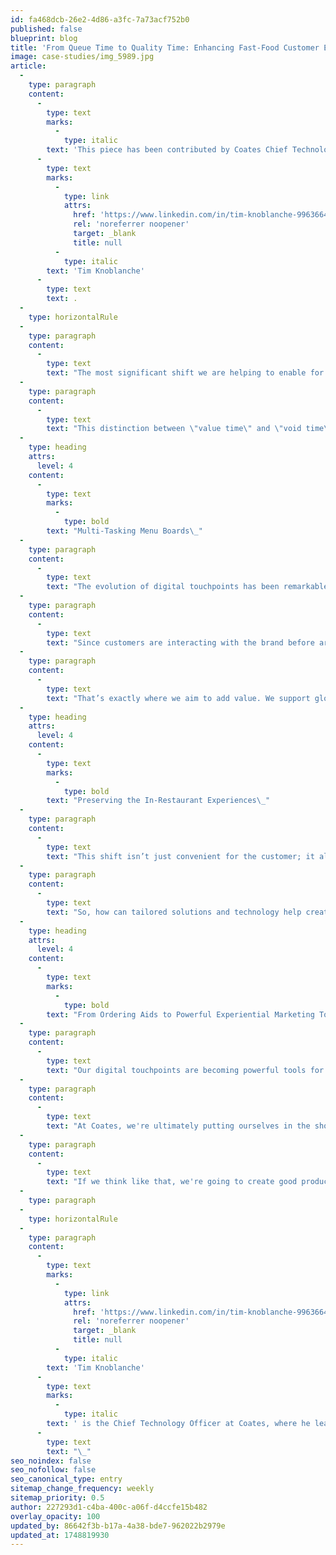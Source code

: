 ```yaml
---
id: fa468dcb-26e2-4d86-a3fc-7a73acf752b0
published: false
blueprint: blog
title: 'From Queue Time to Quality Time: Enhancing Fast-Food Customer Experience'
image: case-studies/img_5989.jpg
article:
  -
    type: paragraph
    content:
      -
        type: text
        marks:
          -
            type: italic
        text: 'This piece has been contributed by Coates Chief Technology Officer, '
      -
        type: text
        marks:
          -
            type: link
            attrs:
              href: 'https://www.linkedin.com/in/tim-knoblanche-99636646/'
              rel: 'noreferrer noopener'
              target: _blank
              title: null
          -
            type: italic
        text: 'Tim Knoblanche'
      -
        type: text
        text: .
  -
    type: horizontalRule
  -
    type: paragraph
    content:
      -
        type: text
        text: "The most significant shift we are helping to enable for leading QSR brands goes beyond just improving speed of service—it's about rethinking how customers spend their time in the restaurant. By mapping every customer interaction, and creating connection between each one, our goal is to maximise positive experience time (value time—engaging with brand content) and minimise necessary experience time (void time—waiting in line). Digital menu boards play a part in helping to achieve this by transforming wait time into a more valuable and engaging part of the visit—enhancing the in-store experience and adding value to each interaction.\_"
  -
    type: paragraph
    content:
      -
        type: text
        text: "This distinction between \"value time\" and \"void time\" represents a powerful framework which guides our innovation as we partner with the world's largest QSR brands.\_\_"
  -
    type: heading
    attrs:
      level: 4
    content:
      -
        type: text
        marks:
          -
            type: bold
        text: "Multi-Tasking Menu Boards\_"
  -
    type: paragraph
    content:
      -
        type: text
        text: "The evolution of digital touchpoints has been remarkable. Before digital menu boards existed, static menu boards were essentially information sharing tools. The first iteration of digital boards optimised this process, but we're now seeing a shift where ordering takes place away from the restaurant through mobile apps.\_\_"
  -
    type: paragraph
    content:
      -
        type: text
        text: "Since customers are interacting with the brand before arrival, we must consider this in the customers experience that occurs upon arrival. This creates opportunities to bring mobile digital engagement to life in the physical restaurant in an omni channel experience. With some decisions already made before arrival, the focus should shift to elevating the customer experience and creating a deeper brand engagement through a seamless and connected journey.\_"
  -
    type: paragraph
    content:
      -
        type: text
        text: "That’s exactly where we aim to add value. We support global QSR leaders in addressing these opportunities, and partner in helping to enhance and enable them to create better customer experiences across digital and physical in-restaurant ecosystems.\_"
  -
    type: heading
    attrs:
      level: 4
    content:
      -
        type: text
        marks:
          -
            type: bold
        text: "Preserving the In-Restaurant Experiences\_"
  -
    type: paragraph
    content:
      -
        type: text
        text: "This shift isn’t just convenient for the customer; it also allows restaurants to fulfill their core purpose: being places for people to connect. At the end of the day, these restaurants aren't just functional places for collecting meals. They are convenient, yes, but they are also places where people can connect, share moments, and create meaningful experiences.\_"
  -
    type: paragraph
    content:
      -
        type: text
        text: "So, how can tailored solutions and technology help create a space for genuine connections?\_ They support brands to make the most of customer time by personalising the experience with smart data-driven displays, making ordering easier and faster and simplifying operations giving staff more time to focus on making people feel welcome.\_"
  -
    type: heading
    attrs:
      level: 4
    content:
      -
        type: text
        marks:
          -
            type: bold
        text: "From Ordering Aids to Powerful Experiential Marketing Tools\_"
  -
    type: paragraph
    content:
      -
        type: text
        text: "Our digital touchpoints are becoming powerful tools for creating better customers experiences and support marketing efforts, all while keeping the complexity behind the scenes.\_\_"
  -
    type: paragraph
    content:
      -
        type: text
        text: "At Coates, we're ultimately putting ourselves in the shoes of our customers' customers and thinking about the experience we want them to have. How do we facilitate and enhance those experiences? By shifting the focus from necessary experience time to positive experience time, we're playing a part in helping QSR brands do what they do best: bring people together around good food in welcoming spaces with rapid convenience.\_"
  -
    type: paragraph
    content:
      -
        type: text
        text: "If we think like that, we're going to create good products. It's as simple as that.\_"
  -
    type: paragraph
  -
    type: horizontalRule
  -
    type: paragraph
    content:
      -
        type: text
        marks:
          -
            type: link
            attrs:
              href: 'https://www.linkedin.com/in/tim-knoblanche-99636646/'
              rel: 'noreferrer noopener'
              target: _blank
              title: null
          -
            type: italic
        text: 'Tim Knoblanche'
      -
        type: text
        marks:
          -
            type: italic
        text: ' is the Chief Technology Officer at Coates, where he leads technology strategy and innovation for global QSR brands. Tim uses his expertise to help restaurant brands maximise positive customer experiences through innovative technology solutions that enhance experience density and time value enhancement.'
      -
        type: text
        text: "\_"
seo_noindex: false
seo_nofollow: false
seo_canonical_type: entry
sitemap_change_frequency: weekly
sitemap_priority: 0.5
author: 227293d1-c4ba-400c-a06f-d4ccfe15b482
overlay_opacity: 100
updated_by: 86642f3b-b17a-4a38-bde7-962022b2979e
updated_at: 1748819930
---
```

